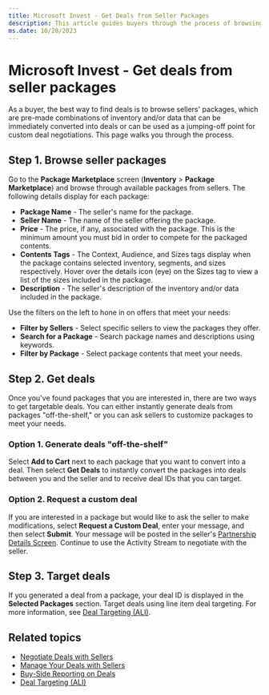 ```yaml
---
title: Microsoft Invest - Get Deals from Seller Packages
description: This article guides buyers through the process of browsing packages which are pre-made combinations of inventory and/or data.
ms.date: 10/28/2023
---
```


# Microsoft Invest - Get deals from seller packages

As a buyer, the best way to find deals is to browse sellers' packages, which are pre-made combinations of inventory and/or data that can be immediately converted into deals or can be used as a jumping-off point for custom deal negotiations. This page walks you through the process.

## Step 1. Browse seller packages

Go to the **Package Marketplace** screen (**Inventory** > **Package Marketplace**) and browse through available packages from sellers. The following details display for each package:

- **Package Name** - The seller's name for the package.
- **Seller Name** - The name of the seller offering the package.
- **Price** - The price, if any, associated with the package. This is the minimum amount you must bid in order to compete for the packaged
 contents.
- **Contents Tags** - The Context, Audience, and Sizes tags display when the package contains selected inventory, segments, and sizes respectively. Hover over the details icon (eye) on the Sizes tag to view a list of the sizes included in the package.
- **Description** - The seller's description of the inventory and/or data included in the package.

Use the filters on the left to hone in on offers that meet your needs:

- **Filter by Sellers** - Select specific sellers to view the packages they offer.
- **Search for a Package** - Search package names and descriptions using keywords.
- **Filter by Package** - Select package contents that meet your needs.

## Step 2. Get deals

Once you've found packages that you are interested in, there are two ways to get targetable deals. You can either instantly generate deals from packages "off-the-shelf," or you can ask sellers to customize packages to meet your needs.

### Option 1. Generate deals "off-the-shelf"

Select **Add to Cart** next to each package that you want to convert into a deal. Then select **Get Deals** to instantly convert the packages into deals between you and the seller and to receive deal IDs that you can target.

### Option 2. Request a custom deal

If you are interested in a package but would like to ask the seller to make modifications, select **Request a Custom Deal**, enter your message, and then select **Submit**. Your message will be posted in the seller's [Partnership Details Screen](./partnership-details-screen-buyer-view.md). Continue to use the Activity Stream to negotiate with the seller.

## Step 3. Target deals

If you generated a deal from a package, your deal ID is displayed in the **Selected Packages** section. Target deals using line item deal targeting. For more information, see [Deal Targeting (ALI)](./deal-targeting-ali.md).

## Related topics

- [Negotiate Deals with Sellers](./negotiate-deals-with-sellers.md)
- [Manage Your Deals with Sellers](./manage-your-deals-with-sellers.md)
- [Buy-Side Reporting on Deals](./buy-side-reporting-on-deals.md)
- [Deal Targeting (ALI)](./deal-targeting-ali.md)
